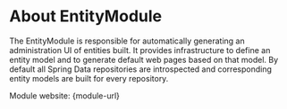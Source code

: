 # About EntityModule
The EntityModule is responsible for automatically generating an administration UI of entities built.
It provides infrastructure to define an entity model and to generate default web pages based on that model.
By default all Spring Data repositories are introspected and corresponding entity models are built for every repository.

Module website: {module-url}